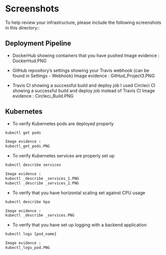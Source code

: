 # Screenshots
To help review your infrastructure, please include the following screenshots in this directory::

## Deployment Pipeline
* DockerHub showing containers that you have pushed
Image evidence : 
DockerHud.PNG

* GitHub repository’s settings showing your Travis webhook (can be found in Settings - Webhook)
Image evidence : 
GitHud_Project3.PNG

* Travis CI showing a successful build and deploy job
I used Circleci CI showing a successful build and deploy job instead of Travis CI 
Image evidence : Circleci_Build.PNG

## Kubernetes
* To verify Kubernetes pods are deployed properly
```bash
kubectl get pods

Image evidence : 
kubectl_get_pods.PNG
```
* To verify Kubernetes services are properly set up
```bash
kubectl describe services

Image evidence : 
kubectl _describe _services_1.PNG
kubectl _describe _services_2.PNG
```
* To verify that you have horizontal scaling set against CPU usage
```bash
kubectl describe hpa

Image evidence :
kubectl _describe _services.PNG
```
* To verify that you have set up logging with a backend application
```bash
kubectl logs {pod_name}

Image evidence : 
kubectl_logs_pod.PNG
```
